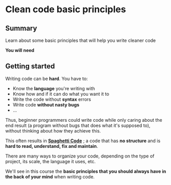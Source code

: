 # Clean code basic principles

<!-- slide-front-matter class: center, middle -->

## Summary

Learn about some basic principles that will help you write cleaner code

<!-- slide-include ../../BANNER.md -->

**You will need**


<!-- START doctoc generated TOC please keep comment here to allow auto update -->
<!-- DON'T EDIT THIS SECTION, INSTEAD RE-RUN doctoc TO UPDATE -->

<!-- END doctoc generated TOC please keep comment here to allow auto update -->

## Getting started

Writing code can be **hard**. You have to:
- Know the **language** you're writing with
- Know how and if it can do what you want it to
- Write the code without **syntax** errors
- Write code **without nasty bugs**
- ...

Thus, beginner programmers could write code while only caring about the end result (a program without bugs that does what it's supposed to), without thinking about how they achieve this.

This often results in [**Spaghetti Code**][spaghetti-code] ; a code that has **no structure** and is **hard to read, understand, fix and maintain**.

There are many ways to organize your code, depending on the type of project, its scale, the language it uses, etc.

We'll see in this course the **basic principles that you should always have in the back of your mind** when writing code.

[spaghetti-code]: https://en.wikipedia.org/wiki/Spaghetti_code
